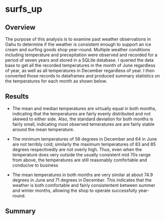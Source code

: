 # surfs_up

## Overview

The purpose of this analysis is to examine past weather observations in Oahu to determine if the weather is consistent enough to support an ice cream and surfing goods shop year-round.  Multiple weather conditions including temperature and precepitation were observed and recorded for a period of seven years and stored in a SQLite database.  I queried the data base to get all the recorded temperatures in the month of June regardless of year, as well as all temperatures in December regardless of year.  I then converted those records to dataframes and produced summary statistics on the temperatures for each month as shown below.

## Results

- The mean and median temperatures are virtually equal in both months, indicating that the temperatures are fairly evenly distributed and not skewed to either side.  Also, the standard deviation for both months is fairly small, indicating most observed temeratures are are fairly stable around the mean temperature.  

- The minimum temperatures of 56 degrees in December and 64 in June are not terribly cold; similarly the maximum temperatures of 83 and 85 degrees respectivedly are not overly high.  Thus, even when the temperature does very outside the usually consistent mid 70s range from above, the temperatures are still reasonably comfortable and conducive to business

- The mean temperatures in both months are very similar at about 74.9 degrees in June and 71 degrees in December.  This indicates that the weather is both comfortable and fairly consistentent between summer and winter months, allowing the shop to operate successfully year-round.

## Summary